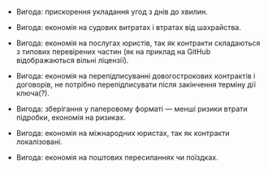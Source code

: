 
- Вигода: прискорення укладання угод з днів до хвилин.

- Вигода: економія на судових витратах і втратах від шахрайства.

- Вигода: економія на послугах юристів, так як контракти складаються з типових перевірених частин (як на приклад на GitHub відображаються вільні ліцензії).

- Вигода: економія на перепідписуванні довогострокових контрактів і договорів, не потрібно перепідписувати після закінчення терміну дії ключа(?).

- Вигода: зберігання у паперовому форматі — менші ризики втрати підробки, економія на ризиках.

- Вигода: економія на міжнародних юристах, так як контракти локалізовані.

- Вигода: економія на поштових пересиланнях чи поїздках.
